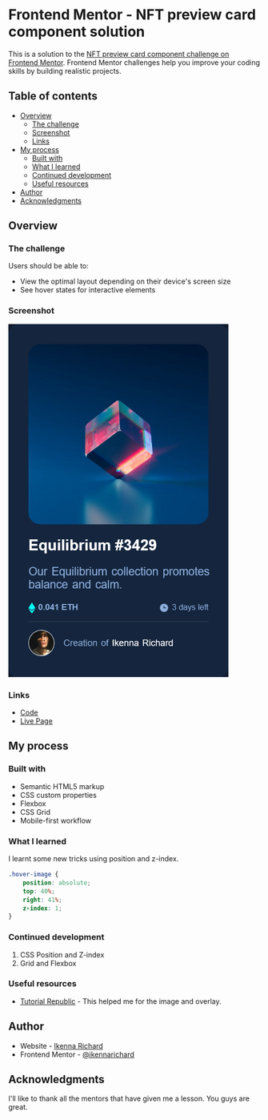 # Frontend Mentor - NFT preview card component solution

This is a solution to the [NFT preview card component challenge on Frontend Mentor](https://www.frontendmentor.io/challenges/nft-preview-card-component-SbdUL_w0U). Frontend Mentor challenges help you improve your coding skills by building realistic projects. 

## Table of contents

- [Overview](#overview)
  - [The challenge](#the-challenge)
  - [Screenshot](#screenshot)
  - [Links](#links)
- [My process](#my-process)
  - [Built with](#built-with)
  - [What I learned](#what-i-learned)
  - [Continued development](#continued-development)
  - [Useful resources](#useful-resources)
- [Author](#author)
- [Acknowledgments](#acknowledgments)


## Overview

### The challenge

Users should be able to:

- View the optimal layout depending on their device's screen size
- See hover states for interactive elements

### Screenshot

![](./images/NFT%20preview%20card%20component.png)


### Links

- [Code](https://github.com/ikennarichard/nft-preview-card-component)
- [Live Page](https://ikennarichard.github.io/nft-preview-card-component/)

## My process


### Built with

- Semantic HTML5 markup
- CSS custom properties
- Flexbox
- CSS Grid
- Mobile-first workflow

### What I learned

I learnt some new tricks using position and z-index.


```css
.hover-image {
    position: absolute;
    top: 40%;
    right: 41%;
    z-index: 1;
}
```


### Continued development

1. CSS Position and Z-index
2. Grid and Flexbox


### Useful resources

- [Tutorial Republic](https://www.tutorialrepublic.com/faq/how-to-change-image-on-hover-with-css.php) - This helped me for the image and overlay.



## Author

- Website - [Ikenna Richard](https://github.com/ikennarichard)
- Frontend Mentor - [@ikennarichard](https://www.frontendmentor.io/profile/ikennarichard)


## Acknowledgments

I'll like to thank all the mentors that have given me a lesson. You guys are great.
